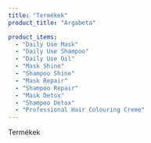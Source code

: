 ```yaml
---
title: "Termékek"
product_title: "Argabeta"

product_items:
  - "Daily Use Mask"
  - "Daily Use Shampoo"
  - "Daily Use Oil"
  - "Mask Shine"
  - "Shampoo Shine"
  - "Mask Repair"
  - "Shampoo Repair"
  - "Mask Detox"
  - "Shampoo Detox"
  - "Professional Hair Colouring Creme"
---
```


Termékek
